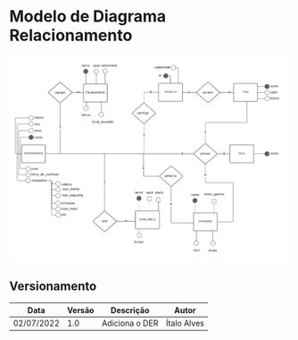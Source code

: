 # Modelo de Diagrama Relacionamento

<div align="center">
    <img src="../../assets/images/DER.png">
</div>

## Versionamento

| Data       | Versão | Descrição                    | Autor                |
| ---------- | ------ | --------------------------   | ---------------------|
| 02/07/2022 | 1.0    | Adiciona o DER     | Ítalo Alves |
